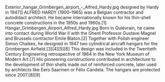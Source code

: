 Exterior_hangar_Grimbergen_airport_-_Alfred_Hardy.jpg designed by Hardy in 1947]] ALFRED HARDY (1900–1965) was a Belgian contractor and autodidact architect. He became internationally known for his thin-shell concrete constructions in the 1950s and 1960s.[1] Hangar_Grimbergen_Airport_Alfred_Hardy.jpg Born in Quiévrain, he came into contact during World War II with the Ghent Professor Gustave Magnel and Brussels contractor Emile Blaton.[2] Together with Polish engineer Simon Chaikes, he designed in 1947 two cylindrical aircraft hangars for the Grimbergen Airfield.[3][4][5][6] This design was included in the Twentieth Century Engineering retrospective of 1964 in the New York Museum of Modern Art.[7] His pioneering constructions contributed in architecture to the development of thin shells made out of reinforced concrete, later used by architects like Eero Saarinen or Félix Candela. The hangars are protected since 2007.[8][9]

